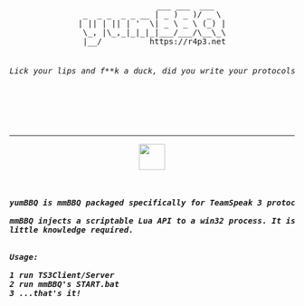 <pre>
<p align="center">
                ___ ___  ___  
 _  _ _  _ _ __ | _ ) _ )/ _ \ 
| || | || | '  \| _ \ _ \ (_) |
 \_, |\_,_|_|_|_|___/___/\__\_\
 |__/          https://r4p3.net
  
<h6><p align="center">Lick your lips and f**k a duck, did you write your protocols in English?</p></h>
</p>
</pre>
<hr>
<p align="center"><a href="https://r4p3.net/"><img src="https://puu.sh/pjeWy/9d650710c6.ico" height="46" width="46"></a>

<pre>
<h5>
yumBBQ is mmBBQ packaged specifically for TeamSpeak 3 protocol analysis on behalf of the R4P3 community.

mmBBQ injects a scriptable Lua API to a win32 process. It is easy to use, there are no dependencies and only
little knowledge required.


Usage:

1 run TS3Client/Server
2 run mmBBQ's START.bat
3 ...that's it!
</pre>
